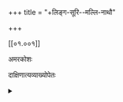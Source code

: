 +++
title = "+लिङ्ग-सूरि--मल्लि-नाथौ"

+++


[[०१.००१]]

अमरकोशः

दाक्षिणात्यव्याख्योपेतः

<details><summary></summary>

Root text of the Amarakośa and 2 commentaries, typed in (from the Adyar edition) by T.V. Kamalambal and checked by S. Kavitha and S.A.S. Sarma, working within the framework of the ERC DHARMA project (Grant No 809994)


Ramanathan, A.A. 1971, 1978 Amarakośa [I,II] with the unpublished South Indian commentaries Amarapadavivṛti of Liṅgayasūrin and the Amarapadapārijāta of Mallinātha. Vols. 1 and 2 (of 3 vols.) Adyar Library Series 101. Madras: Adyar Library and Research Centre.
</details>
